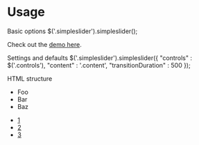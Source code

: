 # Usage

Basic options
	$('.simpleslider').simpleslider();

Check out the [demo here](http://www.polarblau.com/code/jquery/simpleslider).
	
Settings and defaults
	$('.simpleslider').simpleslider({
			"controls"           : $('.controls'),
			"content"            : '.content',
			"transitionDuration" : 500
	});
	
	
HTML structure
	<div class="simpleslider">
		<div class="mask">
			<ul class="content">
				<li>Foo</li>
				<li>Bar</li>
				<li>Baz</li>
			</ul>
		</div>
		<ul class="controls">
			<li><a href="#">1</a></li>
			<li><a href="#">2</a></li>
			<li><a href="#">3</a></li>
		</ul>
	</div>